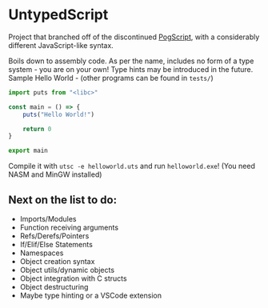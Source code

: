 # UntypedScript

Project that branched off of the discontinued [PogScript](https://github.com/User0332/PogScript), with a considerably different JavaScript-like syntax.

Boils down to assembly code. As per the name, includes no form of a type system - you are on your own! Type hints may be introduced in the future. Sample Hello World - (other programs can be found in `tests/`)

```js
import puts from "<libc>"

const main = () => {
    puts("Hello World!")

    return 0
}

export main
```

Compile it with `utsc -e helloworld.uts` and run `helloworld.exe`! (You need NASM and MinGW installed)

## Next on the list to do:

- Imports/Modules
- Function receiving arguments
- Refs/Derefs/Pointers
- If/Elif/Else Statements
- Namespaces
- Object creation syntax
- Object utils/dynamic objects
- Object integration with C structs
- Object destructuring
- Maybe type hinting or a VSCode extension
